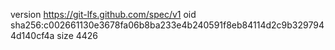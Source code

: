 version https://git-lfs.github.com/spec/v1
oid sha256:c002661130e3678fa06b8ba233e4b240591f8eb84114d2c9b3297944d140cf4a
size 4426
